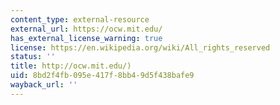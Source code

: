 ```yaml
---
content_type: external-resource
external_url: https://ocw.mit.edu/
has_external_license_warning: true
license: https://en.wikipedia.org/wiki/All_rights_reserved
status: ''
title: http://ocw.mit.edu/)
uid: 8bd2f4fb-095e-417f-8bb4-9d5f438bafe9
wayback_url: ''
---
```

